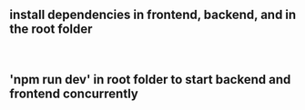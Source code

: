 <h2>install dependencies in frontend, backend, and in the root folder</h2><br>
<h2>'npm run dev' in root folder to start backend and frontend concurrently</h2>
